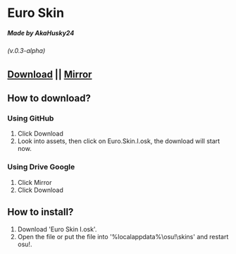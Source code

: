 # Euro Skin
##### Made by AkaHusky24
###### (v.0.3-alpha)
## [Download](github.com/AkaHusky24/Euro-Skin-osu/releases/latest) || [Mirror](https://drive.google.com/file/d/1PR7YvR67l_yL9KoK8KCUxGyTpwQ-BZw_/view?usp=sharing)

## How to download?
### Using GitHub
1. Click Download
2. Look into assets, then click on Euro.Skin.I.osk, the download will start now.
### Using Drive Google
1. Click Mirror
2. Click Download

## How to install?
1. Download 'Euro Skin I.osk'.
2. Open the file or put the file into '%localappdata%\osu!\skins\' and restart osu!.

